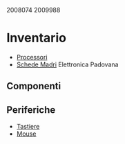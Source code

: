 2008074
2009988
# Inventario
- [Processori](./processori.md)
- [Schede Madri](./schede_madri.md)
Elettronica Padovana
## Componenti
## Periferiche
- [Tastiere](./periferiche/tastiere.md)
- [Mouse](./periferiche/mouse.md)
